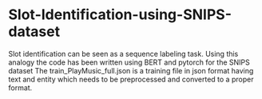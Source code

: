 # Slot-Identification-using-SNIPS-dataset
Slot identification can be seen as  a sequence labeling task. Using this analogy the code has been written using BERT and pytorch for the SNIPS dataset
The train_PlayMusic_full.json is a training file in json format having text and entity which needs to be preprocessed and converted to a proper format.

